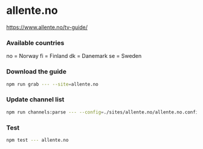 # allente.no

https://www.allente.no/tv-guide/

### Available countries

no = Norway
fi = Finland
dk = Danemark
se = Sweden

### Download the guide

```sh
npm run grab --- --site=allente.no
```

### Update channel list

```sh
npm run channels:parse --- --config=./sites/allente.no/allente.no.config.js --output=./sites/allente.no/allente.no_<COUNTRY>.channels.xml --set=country:<COUNTRY>
```

### Test

```sh
npm test --- allente.no
```
